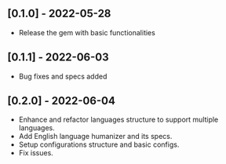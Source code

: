 ## [0.1.0] - 2022-05-28
  - Release the gem with basic functionalities


## [0.1.1] - 2022-06-03
  - Bug fixes and specs added


## [0.2.0] - 2022-06-04
  - Enhance and refactor languages structure to support multiple languages.
  - Add English language humanizer and its specs.
  - Setup configurations structure and basic configs.
  - Fix issues.